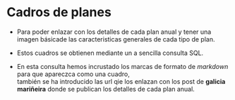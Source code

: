 # Cadros de planes

* Para poder enlazar con los detalles de cada plan anual y tener una imagen básicade las caracteristicas generales de cada tipo de plan.

* Estos cuadros se obtienen mediante un a sencilla consulta SQL.

+ En esta consulta hemos incrustado los marcas de formato de _markdown_ para que apareczca como una cuadro,  
también se ha introducido las url qie los enlazan con los post de __galicia mariñeira__ donde se publican los detalles de cada plan anual.

